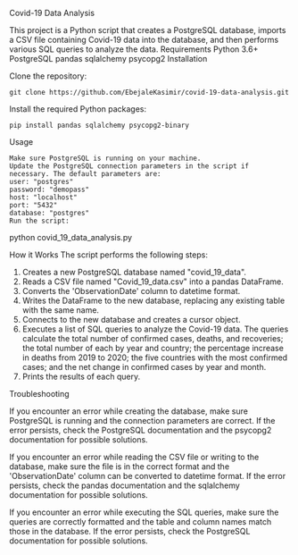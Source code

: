Covid-19 Data Analysis

This project is a Python script that creates a PostgreSQL database, imports a CSV file containing Covid-19 data into the database, and then performs various SQL queries to analyze the data.
Requirements
    Python 3.6+
    PostgreSQL
    pandas
    sqlalchemy
    psycopg2
    Installation

Clone the repository:

    git clone https://github.com/EbejaleKasimir/covid-19-data-analysis.git

Install the required Python packages:

    pip install pandas sqlalchemy psycopg2-binary

Usage

    Make sure PostgreSQL is running on your machine.
    Update the PostgreSQL connection parameters in the script if necessary. The default parameters are:
    user: "postgres"
    password: "demopass"
    host: "localhost"
    port: "5432"
    database: "postgres"
    Run the script:

 python covid_19_data_analysis.py

How it Works
The script performs the following steps:
1.  Creates a new PostgreSQL database named "covid_19_data".
2.  Reads a CSV file named "Covid_19_data.csv" into a pandas DataFrame.
3.  Converts the 'ObservationDate' column to datetime format.
4.  Writes the DataFrame to the new database, replacing any existing table with the same name.
5.  Connects to the new database and creates a cursor object.
6.  Executes a list of SQL queries to analyze the Covid-19 data. The queries calculate the total number of confirmed    cases, deaths, and recoveries; the total number of each by year and country; the percentage increase in deaths from 2019 to 2020; the five countries with the most confirmed cases; and the net change in confirmed cases by year and month.
7.  Prints the results of each query.

Troubleshooting

If you encounter an error while creating the database, make sure PostgreSQL is running and the connection parameters are correct. If the error persists, check the PostgreSQL documentation and the psycopg2 documentation for possible solutions.

If you encounter an error while reading the CSV file or writing to the database, make sure the file is in the correct format and the 'ObservationDate' column can be converted to datetime format. If the error persists, check the pandas documentation and the sqlalchemy documentation for possible solutions.

If you encounter an error while executing the SQL queries, make sure the queries are correctly formatted and the table and column names match those in the database. If the error persists, check the PostgreSQL documentation for possible solutions.
